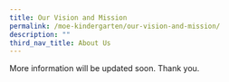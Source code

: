 ```yaml
---
title: Our Vision and Mission
permalink: /moe-kindergarten/our-vision-and-mission/
description: ""
third_nav_title: About Us
---
```



More information will be updated soon. Thank you.